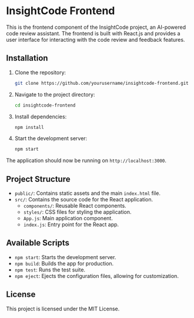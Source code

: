 # InsightCode Frontend

This is the frontend component of the InsightCode project, an AI-powered code review assistant. The frontend is built with React.js and provides a user interface for interacting with the code review and feedback features.

## Installation

1. Clone the repository:
    ```sh
    git clone https://github.com/yourusername/insightcode-frontend.git
    ```

2. Navigate to the project directory:
    ```sh
    cd insightcode-frontend
    ```

3. Install dependencies:
    ```sh
    npm install
    ```

4. Start the development server:
    ```sh
    npm start
    ```

The application should now be running on `http://localhost:3000`.

## Project Structure

- `public/`: Contains static assets and the main `index.html` file.
- `src/`: Contains the source code for the React application.
  - `components/`: Reusable React components.
  - `styles/`: CSS files for styling the application.
  - `App.js`: Main application component.
  - `index.js`: Entry point for the React app.

## Available Scripts

- `npm start`: Starts the development server.
- `npm build`: Builds the app for production.
- `npm test`: Runs the test suite.
- `npm eject`: Ejects the configuration files, allowing for customization.

## License

This project is licensed under the MIT License.
